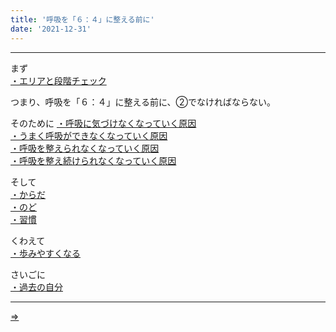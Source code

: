 ```yaml
---
title: '呼吸を「６：４」に整える前に'
date: '2021-12-31'
---
```

***
まず  
[・エリアと段階チェック ](/posts/01-1)  

つまり、呼吸を「６：４」に整える前に、②でなければならない。

そのために
[・呼吸に気づけなくなっていく原因 ](/posts/03-1)   
[・うまく呼吸ができなくなっていく原因 ](/posts/03-1)  
[・呼吸を整えられなくなっていく原因 ](/posts/03-1)  
[・呼吸を整え続けられなくなっていく原因 ](/posts/03-1)  

そして  
[・からだ ](/posts/03-1)  
[・のど ](/posts/03-1)  
[・習慣 ](/posts/03-1)  

くわえて   
[・歩みやすくなる ](/posts/02-1)  

さいごに  
[・過去の自分 ](/posts/03-1)  


***
[ ⇒ ](https://kokyuubaka.com/)
